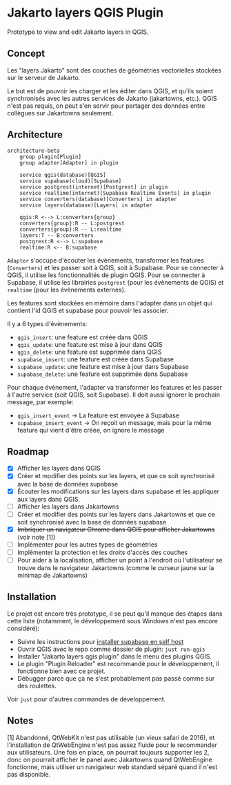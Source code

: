 # Jakarto layers QGIS Plugin

Prototype to view and edit Jakarto layers in QGIS.


## Concept

Les "layers Jakarto" sont des couches de géométries vectorielles stockées sur le serveur de Jakarto.

Le but est de pouvoir les charger et les éditer dans QGIS, et qu'ils soient synchronisés avec les autres services de Jakarto (jakartowns, etc.). QGIS n'est pas requis, on peut s'en servir pour partager des données entre collègues sur Jakartowns seulement.

## Architecture

```mermaid
architecture-beta
    group plugin[Plugin]
    group adapter[Adapter] in plugin

    service qgis(database)[QGIS]
    service supabase(cloud)[Supabase]
    service postgrest(internet)[Postgrest] in plugin
    service realtime(internet)[Supabase Realtime Events] in plugin
    service converters(database)[Converters] in adapter
    service layers(database)[Layers] in adapter

    qgis:R <--> L:converters{group}
    converters{group}:R -- L:postgrest
    converters{group}:R -- L:realtime
    layers:T -- B:converters
    postgrest:R <--> L:supabase
    realtime:R <-- B:supabase
```

`Adapter` s'occupe d'écouter les évènements, transformer les features (`Converters`) et les passer soit à QGIS, soit à Supabase. Pour se connecter à QGIS, il utilise les fonctionnalités de plugin QGIS. Pour se connecter à Supabase, il utilise les librairies `postgrest` (pour les évènements de QGIS) et `realtime` (pour les évènements externes).

Les features sont stockées en mémoire dans l'adapter dans un objet qui contient l'id QGIS et supabase pour pouvoir les associer.

Il y a 6 types d'évènements:

- `qgis_insert`: une feature est créée dans QGIS
- `qgis_update`: une feature est mise à jour dans QGIS
- `qgis_delete`: une feature est supprimée dans QGIS
- `supabase_insert`: une feature est créée dans Supabase
- `supabase_update`: une feature est mise à jour dans Supabase
- `supabase_delete`: une feature est supprimée dans Supabase

Pour chaque évènement, l'adapter va transformer les features et les passer à l'autre service (soit QGIS, soit Supabase). Il doit aussi ignorer le prochain message, par exemple:

- `qgis_insert_event` -> La feature est envoyée à Supabase
- `supabase_insert_event` -> On reçoit un message, mais pour la même feature qui vient d'être créée, on ignore le message

## Roadmap

- [x] Afficher les layers dans QGIS
- [x] Créer et modifier des points sur les layers, et que ce soit synchronisé avec la base de données supabase
- [x] Écouter les modifications sur les layers dans supabase et les appliquer aux layers dans QGIS.
- [ ] Afficher les layers dans Jakartowns
- [ ] Créer et modifier des points sur les layers dans Jakartowns et que ce soit synchronisé avec la base de données supabase
- [x] ~~Imbriquer un navigateur Chrome dans QGIS pour afficher Jakartowns~~ (voir note [1])
- [ ] Implémenter pour les autres types de géométries
- [ ] Implémenter la protection et les droits d'accès des couches
- [ ] Pour aider à la localisation, afficher un point à l'endroit où l'utilisateur se trouve dans le navigateur Jakartowns (comme le curseur jaune sur la minimap de Jakartowns)

## Installation

Le projet est encore très prototype, il se peut qu'il manque des étapes dans cette liste (notamment, le développement sous Windows n'est pas encore considéré):

- Suivre les instructions pour [installer supabase en self host](https://supabase.com/docs/guides/self-hosting/docker)
- Ouvrir QGIS avec le repo comme dossier de plugin: `just run-qgis`
- Installer "Jakarto layers qgis plugin" dans le menu des plugins QGIS.
- Le plugin "Plugin Reloader" est recommandé pour le développement, il fonctionne bien avec ce projet.
- Débugger parce que ça ne s'est probablement pas passé comme sur des roulettes.

Voir `just` pour d'autres commandes de développement.

## Notes

[1] Abandonné, QtWebKit n'est pas utilisable (un vieux safari de 2016), et l'installation de QtWebEngine n'est pas assez fluide pour le recommander aux utilisateurs. Une fois en place, on pourrait toujours supporter les 2, donc on pourrait afficher le panel avec Jakartowns quand QtWebEngine fonctionne, mais utiliser un navigateur web standard séparé quand il n'est pas disponible.
